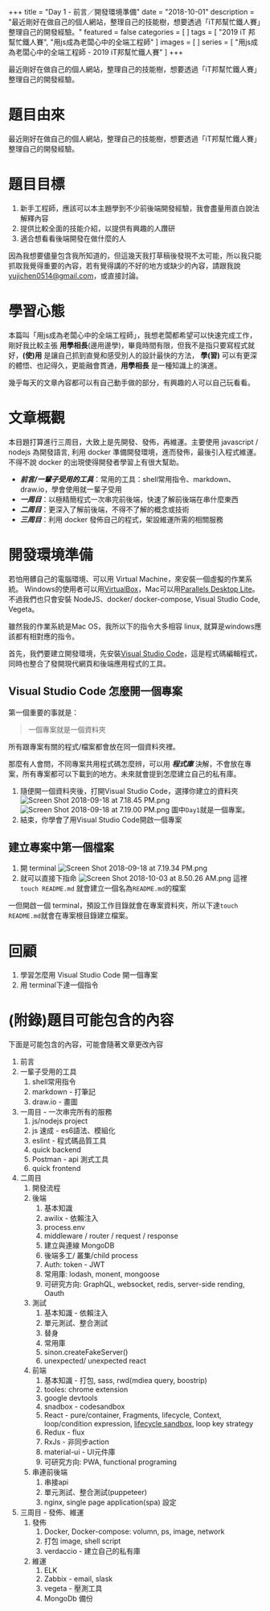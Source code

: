 +++
title = "Day 1 - 前言／開發環境準備"
date = "2018-10-01"
description = "最近剛好在做自己的個人網站，整理自己的技能樹，想要透過「iT邦幫忙鐵人賽」整理自己的開發經驗。"
featured = false
categories = [
]
tags = [
"2019 iT 邦幫忙鐵人賽",
"用js成為老闆心中的全端工程師"
]
images = [
]
series = [
"用js成為老闆心中的全端工程師 - 2019 iT邦幫忙鐵人賽"
]
+++

最近剛好在做自己的個人網站，整理自己的技能樹，想要透過「iT邦幫忙鐵人賽」整理自己的開發經驗。

<!--more-->

# 題目由來
最近剛好在做自己的個人網站，整理自己的技能樹，想要透過「iT邦幫忙鐵人賽」整理自己的開發經驗。

# 題目目標
1. 新手工程師，應該可以本主題學到不少前後端開發經驗，我會盡量用直白說法解釋內容
2. 提供比較全面的技能介紹，以提供有興趣的人躦研
3. 適合想看看後端開發在做什麼的人

因為我想要儘量包含我所知道的，但這幾天我打草稿後發現不太可能，所以我只能抓取我覺得重要的內容，若有覺得講的不好的地方或缺少的內容，請跟我說[yujichen0514@gmail.com](yujichen0514@gmail.com)，或直接討論。

# 學習心態
本篇叫「用js成為老闆心中的全端工程師」，我想老闆都希望可以快速完成工作，剛好我比較主張 **用學相長**(邊用邊學)，畢竟時間有限，但我不是指只要寫程式就好，**(使)用** 是讓自己抓到直覺和感受別人的設計最快的方法， **學(習)** 可以有更深的體悟、也記得久，更能融會貫通，**用學相長** 是一種知識上的演進。

幾乎每天的文章內容都可以有自己動手做的部分，有興趣的人可以自己玩看看。

# 文章概觀
本目題打算進行三周目，大致上是先開發、發佈，再維運。主要使用 javascript / nodejs 為開發語言, 利用 docker 準備開發環境，進而發佈，最後引入程式維運。不得不說 docker 的出現使得開發者學習上有很大幫助。

* ***前言/一輩子受用的工具***：常用的工具：shell常用指令、markdown、draw.io，學會使用就一輩子受用
* ***一周目***：以極精簡程式一次串完前後端，快速了解前後端在串什麼東西
* ***二周目***：更深入了解前後端，不得不了解的概念或技術
* ***三周目***：利用 docker 發佈自己的程式，架設維運所需的相關服務

# 開發環境準備
若怕用髒自己的電腦環境、可以用 Virtual Machine，來安裝一個虛擬的作業系統。 Windows的使用者可以用[VirtualBox](https://www.virtualbox.org/)，Mac可以用[Parallels Desktop Lite](https://itunes.apple.com/tw/app/parallels-desktop-lite/id1085114709?mt=12)。不過我們也只會安裝 NodeJS、docker/ docker-compose, Visual Studio Code, Vegeta。

雖然我的作業系統是Mac OS，我所以下的指令大多相容 linux, 就算是windows應該都有相對應的指令。

首先，我們要建立開發環境，先安裝[Visual Studio Code](https://code.visualstudio.com/?wt.mc_id=DX_841432)，這是程式碼編輯程式，同時也整合了發開現代網頁和後端應用程式的工具。

## Visual Studio Code 怎麼開一個專案
第一個重要的事就是：
> 一個專案就是一個資料夾

所有跟專案有關的程式/檔案都會放在同一個資料夾裡。

那麼有人會問，不同專案共用程式碼怎麼辨，可以用 ***程式庫*** 決解，不會放在專案，所有專案都可以下載到的地方。未來就會提到怎麼建立自己的私有庫。

1. 隨便開一個資料夾後，打開Visual Studio Code，選擇你建立的資料夾
![Screen Shot 2018-09-18 at 7.18.45 PM.png](resources/AEEC55D7220E1B953E5FC3E454EBDD93.png)
![Screen Shot 2018-09-18 at 7.19.00 PM.png](resources/B1D6B3357EBA6A436B18DF7E6FCB2B65.png)
圖中`Day1`就是一個專案。
1. 結束，你學會了用Visual Studio Code開啟一個專案

## 建立專案中第一個檔案
1. 開 terminal
![Screen Shot 2018-09-18 at 7.19.34 PM.png](resources/700418D065CF6A7CFAF8A1E8937E148F.png)
1. 就可以直接下指命
![Screen Shot 2018-10-03 at 8.50.26 AM.png](resources/60AFB320FA1F5832ED2710E8F11F3A21.png)
這裡 `touch README.md` 就會建立一個名為`README.md`的檔案

一但開啟一個 terminal，預設工作目錄就會在專案資料夾，所以下達`touch README.md`就會在專案根目錄建立檔案。

# 回顧
1. 學習怎麼用 Visual Studio Code 開一個專案
1. 用 terminal下達一個指令

# (附錄)題目可能包含的內容
下面是可能包含的內容，可能會隨著文章更改內容

1. 前言
1. 一輩子受用的工具
    1. shell常用指令
    1. markdown - 打筆記
    1. draw.io - 畫圖
1. 一周目 - 一次串完所有的服務
    1. js/nodejs project
    1. js 速成 - es6語法、模組化
    1. eslint - 程式碼品質工具
    1. quick backend
    1. Postman - api 測式工具
    1. quick frontend
1. 二周目
    1. 開發流程
    1. 後端
        1. 基本知識
        1. awilix - 依賴注入
        1. process.env
        1. middleware / router / request / response 
        1. 建立與連線 MongoDB
        1. 後端多工/ 叢集/child process
        1. Auth: token - JWT
        1. 常用庫: lodash, monent, mongoose
        1. 可研究方向: GraphQL, websocket, redis, server-side rending, Oauth
    1. 測試
        1. 基本知識 - 依賴注入
        1. 單元測試、整合測試
        1. 替身
        1. 常用庫
        1. sinon.createFakeServer()
        1. unexpected/ unexpected react
    1. 前端
        1. 基本知識 - 打包, sass, rwd(mdiea query, boostrip)
        1. tooles: chrome extension
        1. google devtools
        1. snadbox - codesandbox
        1. React - pure/container, Fragments, lifecycle, Context, loop/condition expression, [lifecycle sandbox](https://codesandbox.io/s/8k9k5zm060), loop key strategy
        1. Redux - flux
        1. RxJs - 非同步action
        1. material-ui - UI元件庫
        1. 可研究方向: PWA, functional programing
    1. 串連前後端
        1. 串接api
        1. 單元測試、整合測試(puppeteer)
        1. nginx, single page application(spa) 設定
1. 三周目 - 發佈、維運
    1. 發佈
        1. Docker, Docker-compose: volumn, ps, image, network
        1. 打包 image, shell script
        1. verdaccio - 建立自己的私有庫
    1. 維運
        1. ELK
        1. Zabbix - email, slask
        1. vegeta - 壓測工具
        1. MongoDb 備份
